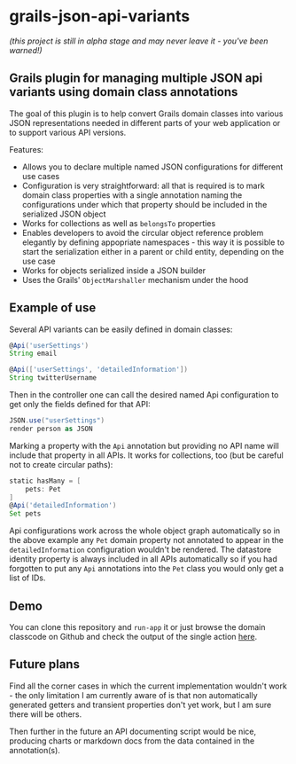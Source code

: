 grails-json-api-variants
========================
*(this project is still in alpha stage and may never leave it - you've
been warned!)*

## Grails plugin for managing multiple JSON api variants using domain class annotations

The goal of this plugin is to help convert Grails domain classes into various
JSON representations needed in different parts of your web application or to 
support various API versions. 

Features:

 - Allows you to declare multiple named JSON configurations for different use cases
 - Configuration is very straightforward: all that is required is to mark domain class
   properties with a single annotation naming the configurations under which that 
   property should be included in the serialized JSON object
 - Works for collections as well as `belongsTo` properties
 - Enables developers to avoid the circular object reference problem elegantly by
   defining appopriate namespaces - this way it is possible to start the serialization
   either in a parent or child entity, depending on the use case
 - Works for objects serialized inside a JSON builder
 - Uses the Grails' `ObjectMarshaller` mechanism under the hood

## Example of use

Several API variants can be easily defined in domain classes:

```groovy
@Api('userSettings')
String email

@Api(['userSettings', 'detailedInformation'])
String twitterUsername
```

Then in the controller one can call the desired named Api configuration to get only
the fields defined for that API:

```groovy
JSON.use("userSettings")
render person as JSON
```

Marking a property with the `Api` annotation but providing no API name will
include that property in all APIs. It works for collections, too (but be careful
not to create circular paths):

```groovy
static hasMany = [
	pets: Pet
]
@Api('detailedInformation')
Set pets
```

Api configurations work across the whole object graph automatically so in the above
example any `Pet` domain property not annotated to appear in the `detailedInformation`
configuration wouldn't be rendered. The datastore identity property is always included
in all APIs automatically so if you had forgotten to put any `Api` annotations into the
`Pet` class you would only get a list of IDs.

## Demo

You can clone this repository and `run-app` it or just browse the domain classcode on
Github and check the output of the single action [here](https://rawgithub.com/gregopet/grails-json-api-variants/master/demo-output.html).

## Future plans

Find all the corner cases in which the current implementation wouldn't work - the only
limitation I am currently aware of is that non automatically generated getters and 
transient properties don't yet work, but I am sure there will be others.

Then further in the future an API documenting script would be nice, producing charts or 
markdown docs from the data contained in the annotation(s).